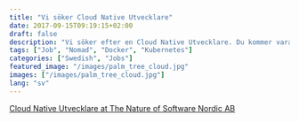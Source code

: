 ```yaml
---
title: "Vi söker Cloud Native Utvecklare"
date: 2017-09-15T09:19:15+02:00
draft: false
description: "Vi söker efter en Cloud Native Utvecklare. Du kommer vara medlem i vårt team som utvecklar killer apps för våra kunder."
tags: ["Job", "Nomad", "Docker", "Kubernetes"]
categories: ["Swedish", "Jobs"]
featured_image: "/images/palm_tree_cloud.jpg"
images: ["/images/palm_tree_cloud.jpg"]
lang: "sv"
---
```



<div class="LI-entity-badge" data-version="v2" data-locale="sv_SE" data-entity="jserp" data-theme="light" data-type="simple" data-size="medium" data-key-companyname="The Nature of Software Nordic AB" data-key-title="Cloud Native Utvecklare"><a class="LI-simple-link" href="https://www.linkedin.com/jobs/the-nature-of-software-nordic-ab-cloud-native-utvecklare-jobs">Cloud Native Utvecklare at The Nature of Software Nordic AB</a></div>